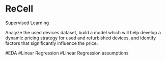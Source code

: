 # ReCell
Supervised Learning

Analyze the used devices dataset, build a model which will help develop a dynamic pricing strategy for used and refurbished devices, and identify factors that significantly influence the price.

#EDA #Linear Regression #Linear Regression assumptions
